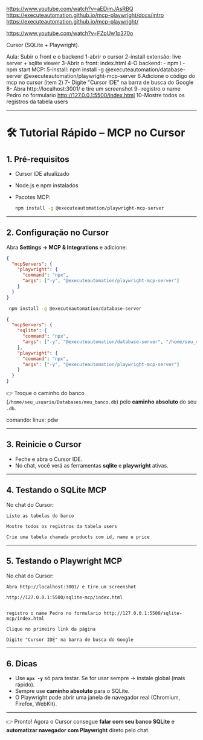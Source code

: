 https://www.youtube.com/watch?v=aEDimJAsRBQ
https://executeautomation.github.io/mcp-playwright/docs/intro
https://executeautomation.github.io/mcp-playwright/

https://www.youtube.com/watch?v=FZpUw1p370o

Cursor (SQLite + Playwright).

Aula: Subir o front e o backend
1-abrir o cursor
2-install extensão: live server + sqlite viewer
3-Abrir o front: index.html
4-O backend: - npm i - npm start
MCP:
5-install: npm install -g @executeautomation/database-server @executeautomation/playwright-mcp-server
6.Adicione o código do mcp no cursor (item 2)
7- Digite "Cursor IDE" na barra de busca do Google
8- Abra http://localhost:3001/ e tire um screenshot
9- registro o name Pedro no formulario http://127.0.0.1:5500/index.html
10-Mostre todos os registros da tabela users

---

# 🛠️ Tutorial Rápido – MCP no Cursor

## 1. Pré-requisitos

- Cursor IDE atualizado
- Node.js e npm instalados
- Pacotes MCP:

  ```bash
  npm install -g @executeautomation/playwright-mcp-server
  ```

---

## 2. Configuração no Cursor

Abra **Settings → MCP & Integrations** e adicione:

```json
{
  "mcpServers": {
    "playwright": {
      "command": "npx",
      "args": ["-y", "@executeautomation/playwright-mcp-server"]
    }
  }
}
```

```bash
 npm install -g @executeautomation/database-server
```

```json
{
  "mcpServers": {
    "sqlite": {
      "command": "npx",
      "args": ["-y", "@executeautomation/database-server", "/home/seu_usuario/Databases/meu_banco.db"]
    },
    "playwright": {
      "command": "npx",
      "args": ["-y", "@executeautomation/playwright-mcp-server"]
    }
  }
}
```

👉 Troque o caminho do banco (`/home/seu_usuario/Databases/meu_banco.db`) pelo **caminho absoluto** do seu `.db`.

comando: linux: pdw

---

## 3. Reinicie o Cursor

- Feche e abra o Cursor IDE.
- No chat, você verá as ferramentas **sqlite** e **playwright** ativas.

---

## 4. Testando o SQLite MCP

No chat do Cursor:

```
Liste as tabelas do banco
```

```
Mostre todos os registros da tabela users
```

```
Crie uma tabela chamada products com id, name e price
```

---

## 5. Testando o Playwright MCP

No chat do Cursor:

```
Abra http://localhost:3001/ e tire um screenshot

http://127.0.0.1:5500/sqlite-mcp/index.html


registro o name Pedro no formulario http://127.0.0.1:5500/sqlite-mcp/index.html
```

```
Clique no primeiro link da página
```

```
Digite "Cursor IDE" na barra de busca do Google
```

---

## 6. Dicas

- Use **`npx -y`** só para testar. Se for usar sempre → instale global (mais rápido).
- Sempre use **caminho absoluto** para o SQLite.
- O Playwright pode abrir uma janela de navegador real (Chromium, Firefox, WebKit).

---

👉 Pronto! Agora o Cursor consegue **falar com seu banco SQLite** e **automatizar navegador com Playwright** direto pelo chat.
